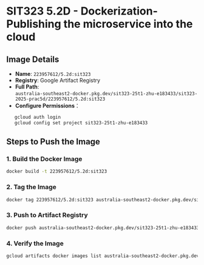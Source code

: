 # SIT323  5.2D - Dockerization-Publishing the microservice into the cloud

## Image Details
- **Name**: `223957612/5.2d:sit323`
- **Registry**: Google Artifact Registry
- **Full Path**:  
  `australia-southeast2-docker.pkg.dev/sit323-25t1-zhu-e183433/sit323-2025-prac5d/223957612/5.2d:sit323`
- **Configure Permissions**：  
```bash
   gcloud auth login
   gcloud config set project sit323-25t1-zhu-e183433
```
 

## Steps to Push the Image

### 1. Build the Docker Image
```bash
docker build -t 223957612/5.2d:sit323 
```

### 2. Tag the Image
```bash
docker tag 223957612/5.2d:sit323 australia-southeast2-docker.pkg.dev/sit323-25t1-zhu-e183433/sit323-2025-prac5d/223957612/5.2d:sit323
```

### 3. Push to Artifact Registry
```bash
docker push australia-southeast2-docker.pkg.dev/sit323-25t1-zhu-e183433/sit323-2025-prac5d/223957612/5.2d:sit323
```

### 4. Verify the Image
```bash
gcloud artifacts docker images list australia-southeast2-docker.pkg.dev/sit323-25t1-zhu-e183433/sit323-2025-prac5d
```
